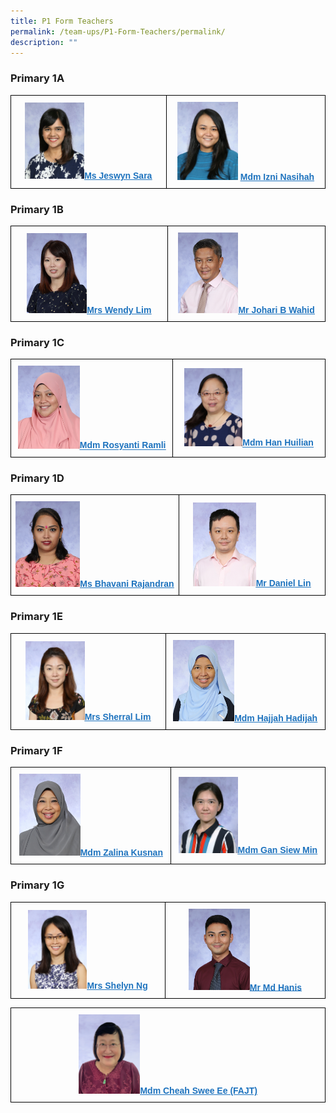 ```yaml
---
title: P1 Form Teachers
permalink: /team-ups/P1-Form-Teachers/permalink/
description: ""
---
```

### **Primary 1A**

<style type="text/css">
.tg  {border-collapse:collapse;border-spacing:0;}
.tg td{border-color:black;border-style:solid;border-width:1px;font-family:Arial, sans-serif;font-size:14px;
  overflow:hidden;padding:10px 5px;word-break:normal;}
.tg th{border-color:black;border-style:solid;border-width:1px;font-family:Arial, sans-serif;font-size:14px;
  font-weight:normal;overflow:hidden;padding:10px 5px;word-break:normal;}
.tg .tg-f4yw{background-color:#FFF;text-align:center;vertical-align:middle}
.tg .tg-vgmr{background-color:#;text-align:center;vertical-align:middle}
</style>
<table class="tg">
<thead>
  <tr>
    <td colspan="2" class="tg-vgmr"><img style="width:40%" src="/images/Our%20Team%20UPS/P1%20Form%20Teachers/Jeswyn.jpg"><span style="font-weight:bold"><a rel="noopener noreferrer" target="_blank" href="mailto:jeswyn_sara_muruges@schools.gov.sg"><span style="text-decoration:underline;color:#1E73BE;background-color:transparent">Ms Jeswyn Sara</span></a></span></td>
    <td class="tg-vgmr"><img style="width:40%" src="/images/Our%20Team%20UPS/Malay%20Language%20Teachers/izni.jpg">
			<span style="font-weight:bold"><a rel="noopener noreferrer" target="_blank" href="mailto:izni_nasihah_zulkifli@schools.gov.sg"><span style="text-decoration:underline;color:#1E73BE;background-color:transparent">Mdm Izni Nasihah</span></a></span><br>
		</td>
	</tr>
</thead>
</table>

### **Primary 1B**

<style type="text/css">
.tg  {border-collapse:collapse;border-spacing:0;}
.tg td{border-color:black;border-style:solid;border-width:1px;font-family:Arial, sans-serif;font-size:14px;
  overflow:hidden;padding:10px 5px;word-break:normal;}
.tg th{border-color:black;border-style:solid;border-width:1px;font-family:Arial, sans-serif;font-size:14px;
  font-weight:normal;overflow:hidden;padding:10px 5px;word-break:normal;}
.tg .tg-f4yw{background-color:#FFF;text-align:center;vertical-align:middle}
.tg .tg-vgmr{background-color:#;text-align:center;vertical-align:middle}
</style>
<table class="tg">
<thead>
  <tr>
    <td colspan="2" class="tg-vgmr"><img style="width:40%" src="/images/Our%20Team%20UPS/P1%20Form%20Teachers/mrs%20wendy%20lim-mar%20mun%20ee.jpg"><span style="font-weight:bold"><a rel="noopener noreferrer" target="_blank" href="mailto:Mar_Mun_ee_wendy@schools.gov.sg"><span style="text-decoration:underline;color:#1E73BE;background-color:transparent">Mrs Wendy Lim</span></a></span></td>
    <td class="tg-vgmr"><img style="width:40%" src="/images/Our%20Team%20UPS/PE%20Teachers/mr%20johari%20wahid.jpg"><span style="font-weight:bold"><a rel="noopener noreferrer" target="_blank" href="mailto:johari_b_wahid@schools.gov.sg"><span style="text-decoration:underline;color:#1E73BE;background-color:transparent">Mr Johari B Wahid</span></a></span><br>
		</td>
	</tr>
</thead>
</table>

### **Primary 1C**

<style type="text/css">
.tg  {border-collapse:collapse;border-spacing:0;}
.tg td{border-color:black;border-style:solid;border-width:1px;font-family:Arial, sans-serif;font-size:14px;
  overflow:hidden;padding:10px 5px;word-break:normal;}
.tg th{border-color:black;border-style:solid;border-width:1px;font-family:Arial, sans-serif;font-size:14px;
  font-weight:normal;overflow:hidden;padding:10px 5px;word-break:normal;}
.tg .tg-f4yw{background-color:#FFF;text-align:center;vertical-align:middle}
.tg .tg-vgmr{background-color:#;text-align:center;vertical-align:middle}
</style>
<table class="tg">
<thead>
  <tr>
    <td colspan="2" class="tg-vgmr"><img style="width:40%" src="/images/Our%20Team%20UPS/P1%20Form%20Teachers/mdm%20rosyanti%20bte%20ramli.jpg"><span style="font-weight:bold"><a rel="noopener noreferrer" target="_blank" href="mailto:rosyanti_ramli@schools.gov.sg"><span style="text-decoration:underline;color:#1E73BE;background-color:transparent">Mdm Rosyanti Ramli</span></a></span></td>
    <td class="tg-vgmr"><img style="width:40%" src="/images/Our%20Team%20UPS/Chinese%20Language%20Teachers/mdm%20han%20hui%20lian.jpg"><span style="font-weight:bold"><a rel="noopener noreferrer" target="_blank" href="mailto:han_huilian@schools.gov.sg"><span style="text-decoration:underline;color:#1E73BE;background-color:transparent">Mdm Han Huilian</span></a></span><br>
		</td>
	</tr>
</thead>
</table>

### **Primary 1D**

<style type="text/css">
.tg  {border-collapse:collapse;border-spacing:0;}
.tg td{border-color:black;border-style:solid;border-width:1px;font-family:Arial, sans-serif;font-size:14px;
  overflow:hidden;padding:10px 5px;word-break:normal;}
.tg th{border-color:black;border-style:solid;border-width:1px;font-family:Arial, sans-serif;font-size:14px;
  font-weight:normal;overflow:hidden;padding:10px 5px;word-break:normal;}
.tg .tg-f4yw{background-color:#FFF;text-align:center;vertical-align:middle}
.tg .tg-vgmr{background-color:#;text-align:center;vertical-align:middle}
</style>
<table class="tg">
<thead>
  <tr>
    <td colspan="2" class="tg-vgmr"><img style="width:40%" src="/images/Our%20Team%20UPS/P1%20Form%20Teachers/ms%20bhavani%20rajandran.jpg"><span style="font-weight:bold"><a rel="noopener noreferrer" target="_blank" href="mailto:bhavani_rajandran@schools.gov.sg"><span style="text-decoration:underline;color:#1E73BE;background-color:transparent">Ms Bhavani Rajandran</span></a></span></td>
    <td class="tg-vgmr"><img style="width:45%" src="/images/Our%20Team%20UPS/Music%20Teachers/mr%20lin%20yuanwei%20daniel.jpg"><span style="font-weight:bold"><a rel="noopener noreferrer" target="_blank" href="mailto:lin_yuanwei_daniel@schools.gov.sg"><span style="text-decoration:underline;color:#1E73BE;background-color:transparent">Mr Daniel Lin</span></a></span><br>
		</td>
	</tr>
</thead>
</table>

### **Primary 1E**

<style type="text/css">
.tg  {border-collapse:collapse;border-spacing:0;}
.tg td{border-color:black;border-style:solid;border-width:1px;font-family:Arial, sans-serif;font-size:14px;
  overflow:hidden;padding:10px 5px;word-break:normal;}
.tg th{border-color:black;border-style:solid;border-width:1px;font-family:Arial, sans-serif;font-size:14px;
  font-weight:normal;overflow:hidden;padding:10px 5px;word-break:normal;}
.tg .tg-f4yw{background-color:#FFF;text-align:center;vertical-align:middle}
.tg .tg-vgmr{background-color:#;text-align:center;vertical-align:middle}
</style>
<table class="tg">
<thead>
  <tr>
    <td colspan="2" class="tg-vgmr"><img style="width:40%" src="/images/Our%20Team%20UPS/P1%20Form%20Teachers/mrs%20sherral%20lim.jpg"><span style="font-weight:bold"><a rel="noopener noreferrer" target="_blank" href="mailto:sherral_lim@schools.gov.sg"><span style="text-decoration:underline;color:#1E73BE;background-color:transparent">Mrs Sherral Lim</span></a></span></td>
    <td class="tg-vgmr"><img style="width:40%" src="/images/Our%20Team%20UPS/Learning%20Support%20Teachers/mdm%20hajjah%20hadijah%20bte%20haji%20sa'at.jpg"><span style="font-weight:bold"><a rel="noopener noreferrer" target="_blank" href="mailto:hajjah_hadijah_haji_saat@schools.gov.sg"><span style="text-decoration:underline;color:#1E73BE;background-color:transparent">Mdm Hajjah Hadijah</span></a></span><br>
		</td>
	</tr>
</thead>
</table>

### **Primary 1F**

<style type="text/css">
.tg  {border-collapse:collapse;border-spacing:0;}
.tg td{border-color:black;border-style:solid;border-width:1px;font-family:Arial, sans-serif;font-size:14px;
  overflow:hidden;padding:10px 5px;word-break:normal;}
.tg th{border-color:black;border-style:solid;border-width:1px;font-family:Arial, sans-serif;font-size:14px;
  font-weight:normal;overflow:hidden;padding:10px 5px;word-break:normal;}
.tg .tg-f4yw{background-color:#FFF;text-align:center;vertical-align:middle}
.tg .tg-vgmr{background-color:#;text-align:center;vertical-align:middle}
</style>
<table class="tg">
<thead>
  <tr>
    <td colspan="2" class="tg-vgmr"><img style="width:40%" src="/images/Our%20Team%20UPS/P1%20Form%20Teachers/mdm%20zalina%20bte%20kusnan.jpg"><span style="font-weight:bold"><a rel="noopener noreferrer" target="_blank" href="mailto:zalina_kusnan@schools.gov.sg"><span style="text-decoration:underline;color:#1E73BE;background-color:transparent">Mdm Zalina Kusnan</span></a></span></td>
    <td class="tg-vgmr"><img style="width:40%" src="/images/Our%20Team%20UPS/Chinese%20Language%20Teachers/Siew%20Min.jpg"><span style="font-weight:bold"><a rel="noopener noreferrer" target="_blank" href="mailto:Gan_siew_min@schools.gov.sg"><span style="text-decoration:underline;color:#1E73BE;background-color:transparent">Mdm Gan Siew Min</span></a></span><br>
		</td>
	</tr>
</thead>
</table>

### **Primary 1G**

<style type="text/css">
.tg  {border-collapse:collapse;border-spacing:0;}
.tg td{border-color:black;border-style:solid;border-width:1px;font-family:Arial, sans-serif;font-size:14px;
  overflow:hidden;padding:10px 5px;word-break:normal;}
.tg th{border-color:black;border-style:solid;border-width:1px;font-family:Arial, sans-serif;font-size:14px;
  font-weight:normal;overflow:hidden;padding:10px 5px;word-break:normal;}
.tg .tg-f4yw{background-color:#FFF;text-align:center;vertical-align:middle}
.tg .tg-vgmr{background-color:#;text-align:center;vertical-align:middle}
</style>
<table class="tg">
<thead>
  <tr>
    <td colspan="2" class="tg-vgmr"><img style="width:40%" src="/images/Our%20Team%20UPS/P1%20Form%20Teachers/mdm%20shelyn%20ng%20sok%20kian%20(huang%20shujuan).jpg"><span style="font-weight:bold"><a rel="noopener noreferrer" target="_blank" href="mailto:ng_sok_kian@schools.gov.sg"><span style="text-decoration:underline;color:#1E73BE;background-color:transparent">Mrs Shelyn Ng</span></a></span></td>
    <td class="tg-vgmr"><img style="width:40%" src="/images/Our%20Team%20UPS/PE%20Teachers/mr%20muhammad%20hanis%20bin%20sarkinin.jpg"><span style="font-weight:bold"><a rel="noopener noreferrer" target="_blank" href="mailto:muhammad_hanis_sarkinin@schools.gov.sg"><span style="text-decoration:underline;color:#1E73BE;background-color:transparent">Mr Md Hanis</span></a></span><br>
		</td>
	</tr>
</thead>
</table>

<style type="text/css">
.tg  {border-collapse:collapse;border-spacing:0;}
.tg td{border-color:black;border-style:solid;border-width:1px;font-family:Arial, sans-serif;font-size:14px;
  overflow:hidden;padding:10px 5px;word-break:normal;}
.tg th{border-color:black;border-style:solid;border-width:1px;font-family:Arial, sans-serif;font-size:14px;
  font-weight:normal;overflow:hidden;padding:10px 5px;word-break:normal;}
.tg .tg-f4yw{background-color:#FFF;text-align:center;vertical-align:middle}
.tg .tg-vgmr{background-color:#;text-align:center;vertical-align:middle}
</style>
<table class="tg">
<thead>
  <tr>
    <td colspan="2" class="tg-vgmr"><img style="width:20%" src="/images/Our%20Team%20UPS/P1%20Form%20Teachers/mdm%20cheah.png"><span style="font-weight:bold"><a rel="noopener noreferrer" target="_blank" href="mailto:Cheah_Swee_Ee@schools.gov.sg"><span style="text-decoration:underline;color:#1E73BE;background-color:transparent">Mdm Cheah Swee Ee (FAJT)</span></a></span></td>
    </tr>
</thead>
</table>